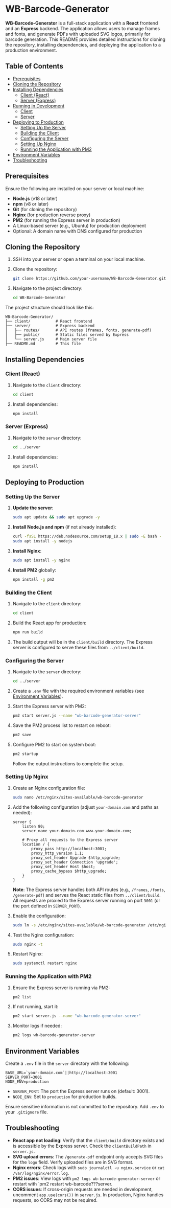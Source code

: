 # WB-Barcode-Generator

**WB-Barcode-Generator** is a full-stack application with a **React** frontend and an **Express** backend. The application allows users to manage frames and fonts, and generate PDFs with uploaded SVG logos, primarily for barcode generation. This README provides detailed instructions for cloning the repository, installing dependencies, and deploying the application to a production environment.

## Table of Contents

- [Prerequisites](#prerequisites)
- [Cloning the Repository](#cloning-the-repository)
- [Installing Dependencies](#installing-dependencies)
  - [Client (React)](#client-react)
  - [Server (Express)](#server-express)
- [Running in Development](#running-in-development)
  - [Client](#client)
  - [Server](#server)
- [Deploying to Production](#deploying-to-production)
  - [Setting Up the Server](#setting-up-the-server)
  - [Building the Client](#building-the-client)
  - [Configuring the Server](#configuring-the-server)
  - [Setting Up Nginx](#setting-up-nginx)
  - [Running the Application with PM2](#running-the-application-with-pm2)
- [Environment Variables](#environment-variables)
- [Troubleshooting](#troubleshooting)

## Prerequisites

Ensure the following are installed on your server or local machine:

- **Node.js** (v18 or later)
- **npm** (v8 or later)
- **Git** (for cloning the repository)
- **Nginx** (for production reverse proxy)
- **PM2** (for running the Express server in production)
- A Linux-based server (e.g., Ubuntu) for production deployment
- Optional: A domain name with DNS configured for production

## Cloning the Repository

1. SSH into your server or open a terminal on your local machine.
2. Clone the repository:

   ```bash
   git clone https://github.com/your-username/WB-Barcode-Generator.git
   ```
3. Navigate to the project directory:

   ```bash
   cd WB-Barcode-Generator
   ```

The project structure should look like this:

```
WB-Barcode-Generator/
├── client/           # React frontend
├── server/           # Express backend
│   ├── routes/       # API routes (frames, fonts, generate-pdf)
│   ├── public/       # Static files served by Express
│   └── server.js     # Main server file
├── README.md         # This file
```

## Installing Dependencies

### Client (React)

1. Navigate to the `client` directory:

   ```bash
   cd client
   ```
2. Install dependencies:

   ```bash
   npm install
   ```


### Server (Express)

1. Navigate to the `server` directory:

   ```bash
   cd ../server
   ```
2. Install dependencies:

   ```bash
   npm install
   ```


## Deploying to Production

### Setting Up the Server

1. **Update the server**:

   ```bash
   sudo apt update && sudo apt upgrade -y
   ```
2. **Install Node.js and npm** (if not already installed):

   ```bash
   curl -fsSL https://deb.nodesource.com/setup_18.x | sudo -E bash -
   sudo apt install -y nodejs
   ```
3. **Install Nginx**:

   ```bash
   sudo apt install -y nginx
   ```
4. **Install PM2** globally:

   ```bash
   npm install -g pm2
   ```

### Building the Client

1. Navigate to the `client` directory:

   ```bash
   cd client
   ```
2. Build the React app for production:

   ```bash
   npm run build
   ```
3. The build output will be in the `client/build` directory. The Express server is configured to serve these files from `../client/build`.

### Configuring the Server

1. Navigate to the `server` directory:

   ```bash
   cd ../server
   ```
2. Create a `.env` file with the required environment variables (see [Environment Variables](#environment-variables)).
3. Start the Express server with PM2:

   ```bash
   pm2 start server.js --name "wb-barcode-generator-server"
   ```
4. Save the PM2 process list to restart on reboot:

   ```bash
   pm2 save
   ```
5. Configure PM2 to start on system boot:

   ```bash
   pm2 startup
   ```

   Follow the output instructions to complete the setup.

### Setting Up Nginx

1. Create an Nginx configuration file:

   ```bash
   sudo nano /etc/nginx/sites-available/wb-barcode-generator
   ```
2. Add the following configuration (adjust `your-domain.com` and paths as needed):

   ```nginx
   server {
       listen 80;
       server_name your-domain.com www.your-domain.com;

       # Proxy all requests to the Express server
       location / {
           proxy_pass http://localhost:3001;
           proxy_http_version 1.1;
           proxy_set_header Upgrade $http_upgrade;
           proxy_set_header Connection 'upgrade';
           proxy_set_header Host $host;
           proxy_cache_bypass $http_upgrade;
       }
   }
   ```

   **Note**: The Express server handles both API routes (e.g., `/frames`, `/fonts`, `/generate-pdf`) and serves the React static files from `../client/build`. All requests are proxied to the Express server running on port `3001` (or the port defined in `SERVER_PORT`).

3. Enable the configuration:

   ```bash
   sudo ln -s /etc/nginx/sites-available/wb-barcode-generator /etc/nginx/sites-enabled/
   ```
4. Test the Nginx configuration:

   ```bash
   sudo nginx -t
   ```
5. Restart Nginx:

   ```bash
   sudo systemctl restart nginx
   ```

### Running the Application with PM2

1. Ensure the Express server is running via PM2:

   ```bash
   pm2 list
   ```
2. If not running, start it:

   ```bash
   pm2 start server.js --name "wb-barcode-generator-server"
   ```
3. Monitor logs if needed:

   ```bash
   pm2 logs wb-barcode-generator-server
   ```

## Environment Variables

Create a `.env` file in the `server` directory with the following:

```
BASE_URL=`your-domain.com`||http://localhost:3001
SERVER_PORT=3001
NODE_ENV=production
```



- `SERVER_PORT`: The port the Express server runs on (default: 3001).
- `NODE_ENV`: Set to `production` for production builds.

Ensure sensitive information is not committed to the repository. Add `.env` to your `.gitignore` file.

## Troubleshooting

- **React app not loading**: Verify that the `client/build` directory exists and is accessible by the Express server. Check the `clientBuildPath` in `server.js`.
- **SVG upload errors**: The `/generate-pdf` endpoint only accepts SVG files for the `logo` field. Verify uploaded files are in SVG format.
- **Nginx errors**: Check logs with `sudo journalctl -u nginx.service` or `cat /var/log/nginx/error.log`.
- **PM2 issues**: View logs with `pm2 logs wb-barcode-generator-server` or restart with `pm2 restart wb-barcode???server.
- **CORS issues**: If cross-origin requests are needed in development, uncomment `app.use(cors())` in `server.js`. In production, Nginx handles requests, so CORS may not be required.